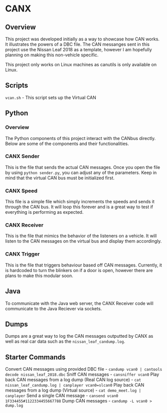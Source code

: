 # CANX
## Overview
This project was developed initially as a way to showcase how CAN works. It illustrates the powers of a DBC file. The CAN messanges sent in this project use the Nissan Leaf 2018 as a template, however I am hopefully planning on making this non-vehicle specific.

This project only works on Linux machines as canutils is only available on Linux.

## Scripts
`vcan.sh` - This script sets up the Virtual CAN 

## Python
### Overview
The Python components of this project interact with the CANbus directly. Below are some of the components and their functionalities.

### CANX Sender
This is the file that sends the actual CAN messages. Once you open the file by using `python sender.py`, you can adjust any of the parameters. Keep in mind that the virtual CAN bus must be initialized first.

### CANX Speed
This file is a simple file which simply increments the speeds and sends it through the CAN bus. It will loop this forever and is a great way to test if everything is performing as expected.

### CANX Receiver
This is the file that mimics the behavior of the listeners on a vehicle. It will listen to the CAN messages on the virtual bus and display them accordingly.

### CANX Trigger
This is the file that triggers behaviour based off CAN messages. Currently, it is hardcoded to turn the blinkers on if a door is open, however there are plans to make this modular soon.

## Java
To communicate with the Java web server, the CANX Receiver code will communicate to the Java Reciever via sockets.

## Dumps
Dumps are a great way to log the CAN messages outputted by CANX as well as real car data such as the `nissan_leaf_candump.log`.

## Starter Commands
Convert CAN messages using provided DBC file - `candump vcan0 | cantools decode nissan_leaf_2018.dbc`
Sniff CAN messages - `cansniffer vcan0`
Play back CAN messages from a log dump (Real CAN log source) - `cat nissan_leaf_candump.log | canplayer vcan0=slcan0`
Play back CAN messages from a log dump (Virtual source) - `cat demo_meet.log | canplayer`
Send a single CAN message - `cansend vcan0 1F334455#1122334455667788`
Dump CAN messages - `candump -L vcan0 > dump.log`
